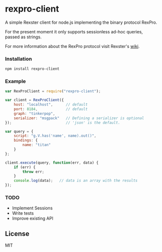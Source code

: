 # rexpro-client

A simple Rexster client for node.js implementing the binary protocol RexPro.

For the present moment it only supports sessionless ad-hoc queries, passed as strings.

For more information about the RexPro protocol visit Rexster's [wiki].

### Installation

```sh
npm install rexpro-client
```

### Example

``` javascript
var RexProClient = require("rexpro-client");

var client = RexProClient({
    host: "localhost",      // default
    port: 8184,             // default
    graph: "tinkerpop",
    serializer: "msgpack"   // Defining a serializer is optional
});                         // 'json' is the default.

var query = {
    script: "g.V.has('name', name).out()",
    bindings: {
        name: "titan"
    }
};

client.execute(query, function(err, data) {
    if (err) {
        throw err;
    }
    console.log(data);   // data is an array with the results
});

```

### TODO
- Implement Sessions
- Write tests
- Improve existing API

License
---
MIT

[wiki]:https://github.com/tinkerpop/rexster/wiki/RexPro
